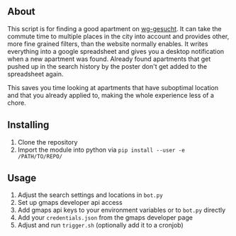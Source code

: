## About ##
This script is for finding a good apartment on [wg-gesucht](https://www.wg-gesucht.de). It can take the commute time to multiple places in the city into account and provides other, more fine grained filters, than the website normally enables. It writes everything into a google spreadsheet and gives you a desktop notification when a new apartment was found. Already found apartments that get pushed up in the search history by the poster don't get added to the spreadsheet again.

This saves you time looking at apartments that have suboptimal location and that you already applied to, making the whole experience less of a chore.

## Installing ##
1. Clone the repository
2. Import the module into python via `pip install --user -e /PATH/TO/REPO/`


## Usage ##

1. Adjust the search settings and locations in `bot.py`
2. Set up gmaps developer api access
3. Add gmaps api keys to your environment variables or to `bot.py` directly
4. Add your `credentials.json` from the gmaps developer page
5. Adjust and run `trigger.sh` (optionally add it to a cronjob) 
